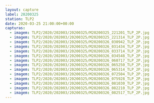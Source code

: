 ```yaml
---
layout: capture
label: 20200325
station: TLP2
date: 2020-03-25 21:00:00+00:00
capturas:
  - imagem: TLP2/2020/202003/20200325/M20200325_221201_TLP_2P.jpg
  - imagem: TLP2/2020/202003/20200325/M20200325_221314_TLP_2P.jpg
  - imagem: TLP2/2020/202003/20200325/M20200326_030942_TLP_2P.jpg
  - imagem: TLP2/2020/202003/20200325/M20200326_031434_TLP_2P.jpg
  - imagem: TLP2/2020/202003/20200325/M20200326_033714_TLP_2P.jpg
  - imagem: TLP2/2020/202003/20200325/M20200326_034548_TLP_2P.jpg
  - imagem: TLP2/2020/202003/20200325/M20200326_060717_TLP_2P.jpg
  - imagem: TLP2/2020/202003/20200325/M20200326_065250_TLP_2P.jpg
  - imagem: TLP2/2020/202003/20200325/M20200326_065314_TLP_2P.jpg
  - imagem: TLP2/2020/202003/20200325/M20200326_072504_TLP_2P.jpg
  - imagem: TLP2/2020/202003/20200325/M20200326_075928_TLP_2P.jpg
  - imagem: TLP2/2020/202003/20200325/M20200326_081030_TLP_2P.jpg
  - imagem: TLP2/2020/202003/20200325/M20200326_082210_TLP_2P.jpg
  - imagem: TLP2/2020/202003/20200325/M20200326_082517_TLP_2P.jpg
---
```

